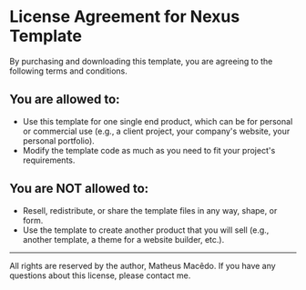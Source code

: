 # License Agreement for Nexus Template

By purchasing and downloading this template, you are agreeing to the following terms and conditions.

## You are allowed to:

- Use this template for one single end product, which can be for personal or commercial use (e.g., a client project, your company's website, your personal portfolio).
- Modify the template code as much as you need to fit your project's requirements.

## You are NOT allowed to:

- Resell, redistribute, or share the template files in any way, shape, or form.
- Use the template to create another product that you will sell (e.g., another template, a theme for a website builder, etc.).

---

All rights are reserved by the author, Matheus Macêdo. If you have any questions about this license, please contact me.
